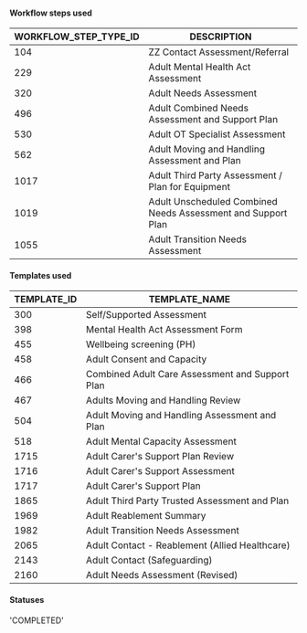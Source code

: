 #### Workflow steps used 
| WORKFLOW_STEP_TYPE_ID | DESCRIPTION                                                  |
|-----------------------|--------------------------------------------------------------|
| 104                   | ZZ Contact Assessment/Referral                               |
| 229                   | Adult Mental Health Act Assessment                           |
| 320                   | Adult Needs Assessment                                       |
| 496                   | Adult Combined Needs Assessment and Support Plan             |
| 530                   | Adult OT Specialist Assessment                               |
| 562                   | Adult Moving and Handling Assessment and Plan                |
| 1017                  | Adult Third Party Assessment / Plan for Equipment            |
| 1019                  | Adult Unscheduled Combined Needs Assessment and Support Plan |
| 1055                  | Adult Transition Needs Assessment                            |

#### Templates used

| TEMPLATE_ID | TEMPLATE_NAME                                   |
|-------------|-------------------------------------------------|
| 300         | Self/Supported Assessment                       |
| 398         | Mental Health Act Assessment Form               |
| 455         | Wellbeing screening (PH)                        |
| 458         | Adult Consent and Capacity                      |
| 466         | Combined Adult Care Assessment and Support Plan |
| 467         | Adults Moving and Handling Review               |
| 504         | Adult Moving and Handling Assessment and Plan   |
| 518         | Adult Mental Capacity Assessment                |
| 1715        | Adult Carer's Support Plan Review               |
| 1716        | Adult Carer's Support Assessment                |
| 1717        | Adult Carer's Support Plan                      |
| 1865        | Adult Third Party Trusted Assessment and Plan   |
| 1969        | Adult Reablement Summary                        |
| 1982        | Adult Transition Needs Assessment               |
| 2065        | Adult Contact - Reablement (Allied Healthcare)  |
| 2143        | Adult Contact (Safeguarding)                    |
| 2160        | Adult Needs Assessment (Revised)                |

#### Statuses
'COMPLETED'
